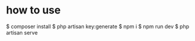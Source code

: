 # how to use
$ composer install
$ php artisan key:generate
$ npm i
$ npm run dev
$ php artisan serve
